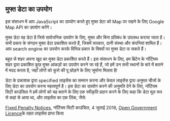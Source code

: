 ## मुफ्त डेटा का उपयोग

इस संसाधन में आप JavaScript का उपयोग करते हुए मुफ्त डेटा को Map पर रखने के लिए Google Map API का उपयोग करेंगे।

मुफ्त डेटा वह डेटा है जिसे सार्वजनिक उपयोग के लिए, मुफ्त और बिना प्रतिबंध के उपलब्ध कराया जाता है। सभी प्रकार के संगठन मुफ्त डेटा प्रकाशित करते हैं, जिसमें सरकार, दानी संस्था और कंपनियां शामिल हैं। आप search engine का उपयोग करके विभिन्न प्रकार के विषयों पर मुफ्त डेटा पा सकते हैं।

बहुत से शहर अपना खुद का मुफ्त डेटा प्रकाशित करते हैं। इस संसाधन के लिए, हम ब्रिटेन के नॉटिंघम शहर द्वारा प्रकाशित कुछ मुफ्त आंकड़ों का उपयोग करने जा रहे हैं, जो हमें उन सभी स्थानों के बारे में बताने में मदद करता है, जहाँ लोगों को कुत्ते की पू छोड़ने के लिए जुर्माना मिलता है!

डेटा के प्रकाशक द्वारा specified लाइसेंस का सम्मान करना और केवल लाइसेंस द्वारा अनुमत चीजों के लिए डेटा का उपयोग करना महत्वपूर्ण है। इस डेटा का उपयोग करने की अनुमति देने के लिए, नॉटिंघम सिटी काउंसिल ने हमें लोगों को यह बताने के लिए एक स्वीकृति प्रदान करने के लिए कहा कि डेटा मूल रूप से कहां से आया था, और लाइसेंस का एक लिंक, जैसे:

[ Fixed Penalty Notices](http://www.opendatanottingham.org.uk/dataset.aspx?id=124), नॉटिंघम सिटी काउंसिल, 4 जुलाई 2016, [ Open Government Licence](http://www.nationalarchives.gov.uk/doc/open-government-licence/version/3/)के तहत लाइसेंस प्राप्त किया
